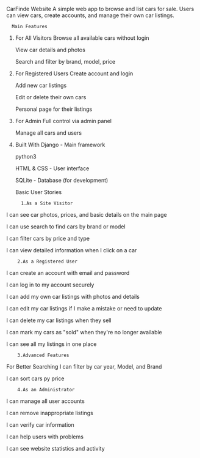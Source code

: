 CarFinde Website
A simple web app to browse and list cars for sale. Users can view cars, create accounts, and manage their own car listings.

      Main Features

1. For All Visitors
    Browse all available cars without login

    View car details and photos
 
    Search and filter by brand, model, price

2. For Registered Users
    Create account and login

   Add new car listings

   Edit or delete their own cars

   Personal page for their listings

3. For Admin
    Full control via admin panel

    Manage all cars and users

4. Built With
    Django - Main framework
     
    python3 

    HTML & CSS - User interface

    SQLite - Database (for development)
    

       
      Basic User Stories

         1.As a Site Visitor

I can see car photos, prices, and basic details on the main page

I can use search to find cars by brand or model

I can filter cars by price and type

I can view detailed information when I click on a car
         
        2.As a Registered User
I can create an account with email and password

I can log in to my account securely

I can add my own car listings with photos and details

I can edit my car listings if I make a mistake or need to update

I can delete my car listings when they sell

I can mark my cars as "sold" when they're no longer available

I can see all my listings in one place

        3.Advanced Features
For Better Searching
I can filter by car year, Model, and Brand

I can sort cars py price

        4.As an Administrator
I can manage all user accounts

I can remove inappropriate listings

I can verify car information

I can help users with problems

I can see website statistics and activity